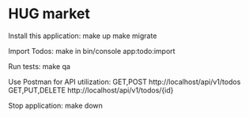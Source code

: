 # HUG market

Install this application:
make up
make migrate

Import Todos:
make in
bin/console app:todo:import

Run tests:
make qa

Use Postman for API utilization:
GET,POST http://localhost/api/v1/todos
GET,PUT,DELETE http://localhost/api/v1/todos/{id}

Stop application:
make down
